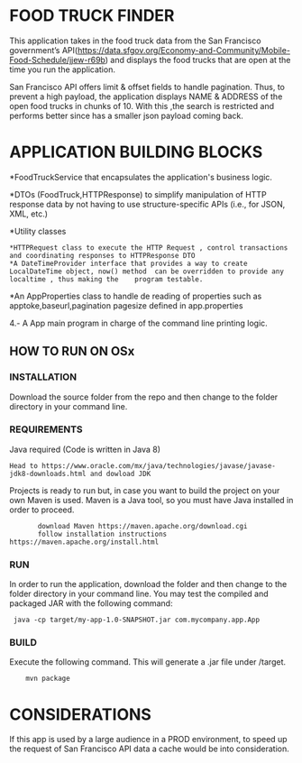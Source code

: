 # FOOD TRUCK FINDER

This application takes in the food truck data from the San Francisco government’s API(https://data.sfgov.org/Economy-and-Community/Mobile-Food-Schedule/jjew-r69b) 
and displays the food trucks that are open at the time you run the application.

San Francisco API offers limit & offset fields to handle pagination. Thus, to prevent a high payload, the application displays NAME & ADDRESS of the open food trucks in chunks of 10. 
With this ,the search is restricted and performs better since has a smaller json payload coming back. 

# APPLICATION BUILDING BLOCKS

*FoodTruckService that encapsulates the application's business logic.

*DTOs (FoodTruck,HTTPResponse) to simplify manipulation of HTTP response data by not having to use structure-specific APIs (i.e., for JSON, XML, etc.)

*Utility classes

    *HTTPRequest class to execute the HTTP Request , control transactions and coordinating responses to HTTPResponse DTO
    *A DateTimeProvider interface that provides a way to create LocalDateTime object, now() method  can be overridden to provide any localtime , thus making the    program testable.
   *An AppProperties class to handle de reading of properties such as apptoke,baseurl,pagination pagesize defined in app.properties

4.- A App main program in charge of the command line printing logic.


## HOW TO RUN ON OSx

### INSTALLATION
 Download the source folder from the repo  and then change to the folder directory in your command line. 
### REQUIREMENTS 
   Java required (Code is written in Java 8) 
    
    Head to https://www.oracle.com/mx/java/technologies/javase/javase-jdk8-downloads.html and dowload JDK
   Projects is ready to run but, in case you want to build the project on your own 
           Maven is used. Maven is a Java tool, so you must have Java installed in order to proceed.
          
           
           download Maven https://maven.apache.org/download.cgi 
           follow installation instructions https://maven.apache.org/install.html
### RUN
   In order to run the application, download the folder and then change to the folder directory in your command line.
     You may test the compiled and packaged JAR with the following command:
    
     java -cp target/my-app-1.0-SNAPSHOT.jar com.mycompany.app.App

### BUILD 
   Execute the following command. This will generate a .jar file under /target.
        
        mvn package

# CONSIDERATIONS
If this app is used by a large audience in a PROD environment, to speed up the request of San Francisco API data  a cache would be into consideration. 


